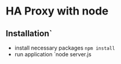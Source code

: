 # HA Proxy with node

## Installation`
* install necessary packages
    `npm install`
* run application
    `node server.js
